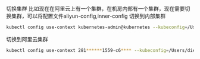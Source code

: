 切换集群
比如现在在阿里云上有一个集群，在机房内部有一个集群，现在需要切换集群，可以将配置文件aliyun-config,inner-config
切换到内部集群
```sh
kubectl config use-context kubernetes-admin@kubernetes --kubeconfig=/Users/dieser/.kube/inner-config
```
切换到阿里云集群
```sh
kubectl config use-context 281******1559-c6**** --kubeconfig=/Users/dieser/.kube/aliyun-config
```